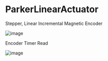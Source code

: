 # ParkerLinearActuator
Stepper, Linear Incremental Magnetic Encoder

![image](https://github.com/BuildThingsWithPKR/ParkerLinearActuator/assets/157862225/9dee46ad-d31f-46ac-a091-4b7a1b79c6c3)


Encoder Timer Read

![image](https://github.com/BuildThingsWithPKR/ParkerLinearActuator/assets/157862225/a116a887-50a8-44a0-ab9b-e4614e8d60bf)



